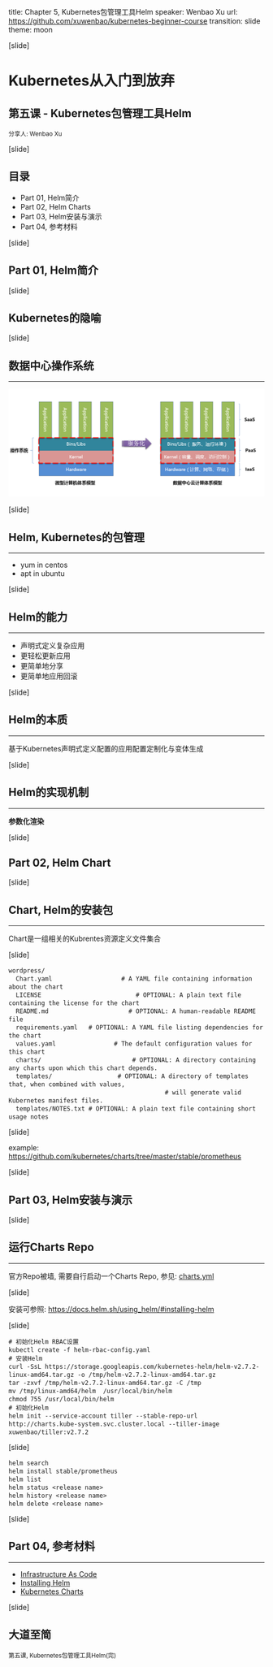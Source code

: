 title: Chapter 5, Kubernetes包管理工具Helm
speaker: Wenbao Xu
url: https://github.com/xuwenbao/kubernetes-beginner-course
transition: slide
theme: moon

[slide]

# Kubernetes从入门到放弃
## 第五课 - Kubernetes包管理工具Helm
<small>分享人: Wenbao Xu</small>

[slide]

目录
----
* Part 01, Helm简介
* Part 02, Helm Charts
* Part 03, Helm安装与演示
* Part 04, 参考材料

[slide]

## Part 01, Helm简介

[slide]

## Kubernetes的隐喻

[slide]

## 数据中心操作系统
----
![数据中心操作系统](/img/kubernetes-in-datacenter.png)

[slide]

## Helm, Kubernetes的包管理
----
* yum in centos
* apt in ubuntu

[slide]

## Helm的能力
----
* 声明式定义复杂应用
* 更轻松更新应用
* 更简单地分享
* 更简单地应用回滚

[slide]

## Helm的本质
----
基于Kubernetes声明式定义配置的应用配置定制化与变体生成

[slide]

## Helm的实现机制
----
**参数化渲染**

[slide]

## Part 02, Helm Chart

[slide]

## Chart, Helm的安装包
----
Chart是一组相关的Kubrentes资源定义文件集合

[slide]

```
wordpress/
  Chart.yaml                   # A YAML file containing information about the chart
  LICENSE                          # OPTIONAL: A plain text file containing the license for the chart
  README.md                      # OPTIONAL: A human-readable README file
  requirements.yaml   # OPTIONAL: A YAML file listing dependencies for the chart
  values.yaml                # The default configuration values for this chart
  charts/                         # OPTIONAL: A directory containing any charts upon which this chart depends.
  templates/                  # OPTIONAL: A directory of templates that, when combined with values,
                                           # will generate valid Kubernetes manifest files.
  templates/NOTES.txt # OPTIONAL: A plain text file containing short usage notes
```

[slide]

example: https://github.com/kubernetes/charts/tree/master/stable/prometheus

[slide]

## Part 03, Helm安装与演示

[slide]

## 运行Charts Repo
----
官方Repo被墙, 需要自行启动一个Charts Repo, 参见: [charts.yml](examples/chapter-5/charts.yaml)

[slide]

安装可参照: https://docs.helm.sh/using_helm/#installing-helm

[slide]

```
# 初始化Helm RBAC设置
kubectl create -f helm-rbac-config.yaml
# 安装Helm
curl -SsL https://storage.googleapis.com/kubernetes-helm/helm-v2.7.2-linux-amd64.tar.gz -o /tmp/helm-v2.7.2-linux-amd64.tar.gz
tar -zxvf /tmp/helm-v2.7.2-linux-amd64.tar.gz -C /tmp
mv /tmp/linux-amd64/helm  /usr/local/bin/helm
chmod 755 /usr/local/bin/helm
# 初始化Helm
helm init --service-account tiller --stable-repo-url http://charts.kube-system.svc.cluster.local --tiller-image xuwenbao/tiller:v2.7.2
```

[slide]

```console
helm search
helm install stable/prometheus
helm list
helm status <release name>
helm history <release name>
helm delete <release name>
```

[slide]

## Part 04, 参考材料
----
* [Infrastructure As Code](https://martinfowler.com/bliki/InfrastructureAsCode.html)
* [Installing Helm](https://docs.helm.sh/using_helm/#installing-helm)
* [Kubernetes Charts](https://github.com/kubernetes/charts)


[slide]

## **大道至简**
<small>第五课, Kubernetes包管理工具Helm(完)</small>











